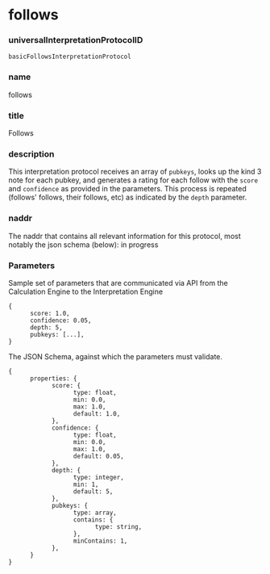 follows
=====

### universalInterpretationProtocolID

`basicFollowsInterpretationProtocol`

### name

follows

### title

Follows

### description

This interpretation protocol receives an array of `pubkeys`, looks up the kind 3 note for each pubkey, and generates a rating for each follow with the `score` and `confidence` as provided in the parameters. This process is repeated (follows' follows, their follows, etc) as indicated by the `depth` parameter.

### naddr

The naddr that contains all relevant information for this protocol, most notably the json schema (below): in progress

### Parameters

Sample set of parameters that are communicated via API from the Calculation Engine to the Interpretation Engine

```
{
      score: 1.0,
      confidence: 0.05,
      depth: 5,
      pubkeys: [...],
}
```

The JSON Schema, against which the parameters must validate.

```
{
      properties: {
            score: {
                  type: float,
                  min: 0.0,
                  max: 1.0,
                  default: 1.0,
            },
            confidence: {
                  type: float,
                  min: 0.0,
                  max: 1.0,
                  default: 0.05,
            },
            depth: {
                  type: integer,
                  min: 1,
                  default: 5,
            },
            pubkeys: {
                  type: array,
                  contains: {
                        type: string,
                  },
                  minContains: 1,
            },
      }
}
```
